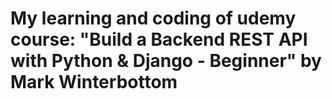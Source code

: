 # My learning and coding of udemy course: "Build a Backend REST API with Python & Django - Beginner" by Mark Winterbottom